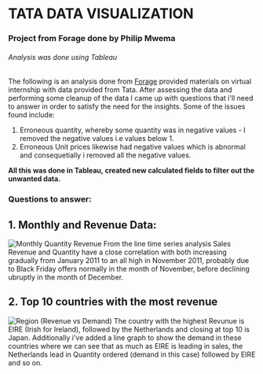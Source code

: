 # TATA DATA VISUALIZATION 
### Project from Forage done by Philip Mwema
###### Analysis was done using Tableau

The following is an analysis done from [Forage](https://www.theforage.com/virtual-internships/MyXvBcppsW2FkNYCX?ref=oTHjxvZrjokS5pYQ5) provided materials on virtual internship with data provided from Tata. 
After assessing the data and performing some cleanup of the data I came up with questions that i'll need to answer in order to satisfy the need for the insights.
Some of the issues found include:
  1. Erroneous quantity, whereby some quantity was in negative values -  I removed the negative values i.e values below 1.
  2. Erroneous Unit prices likewise had negative values which is abnormal and consequetially i removed all the negative values.
  
**All this was done in Tableau, created new calculated fields to filter out the unwanted data.**

### Questions to answer:
## 1. Monthly and Revenue Data:
![Monthly Quantity   Revenue](https://github.com/mwemaphil/Tata-Data-Visualisation/assets/45120853/6ec0ce0b-8dca-4e71-8390-0ab0b697ae9d)
From the line time series analysis Sales Revenue and Quantity have a close correlation with both increasing gradually from January 2011 to an all high in November 2011, probably due to Black Friday offers normally in the month of November, before declining ubruptly in the month of December.

## 2. Top 10 countries with the most revenue
![Region (Revenue vs Demand)](https://github.com/mwemaphil/Tata-Data-Visualisation/assets/45120853/19ce6010-5445-45df-8440-3880dac0f032)
The country with the highest Revunue is EIRE (Irish for Ireland), followed by the Netherlands and closing at top 10 is Japan.
Additionally i've added a line graph to show the demand in these countries where we can see that as much as EIRE is leading in sales, the Netherlands lead in Quantity ordered (demand in this case) followed by EIRE and so on.

